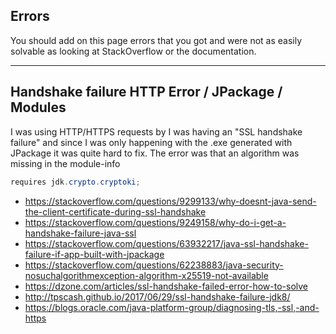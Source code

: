 ## Errors

You should add on this page errors that you got
and were not as easily solvable as looking at
StackOverflow or the documentation.

<hr class="sr">

## Handshake failure HTTP Error / JPackage / Modules

I was using HTTP/HTTPS requests by I was having an "SSL
handshake failure" and since I was only happening with
the .exe generated with JPackage it was quite hard
to fix. The error was that an algorithm was
missing in the module-info

```java
requires jdk.crypto.cryptoki;
```

* <https://stackoverflow.com/questions/9299133/why-doesnt-java-send-the-client-certificate-during-ssl-handshake>
* <https://stackoverflow.com/questions/9249158/why-do-i-get-a-handshake-failure-java-ssl>
* <https://stackoverflow.com/questions/63932217/java-ssl-handshake-failure-if-app-built-with-jpackage>
* <https://stackoverflow.com/questions/62238883/java-security-nosuchalgorithmexception-algorithm-x25519-not-available>
* <https://dzone.com/articles/ssl-handshake-failed-error-how-to-solve>
* <http://tpscash.github.io/2017/06/29/ssl-handshake-failure-jdk8/>
* <https://blogs.oracle.com/java-platform-group/diagnosing-tls,-ssl,-and-https>